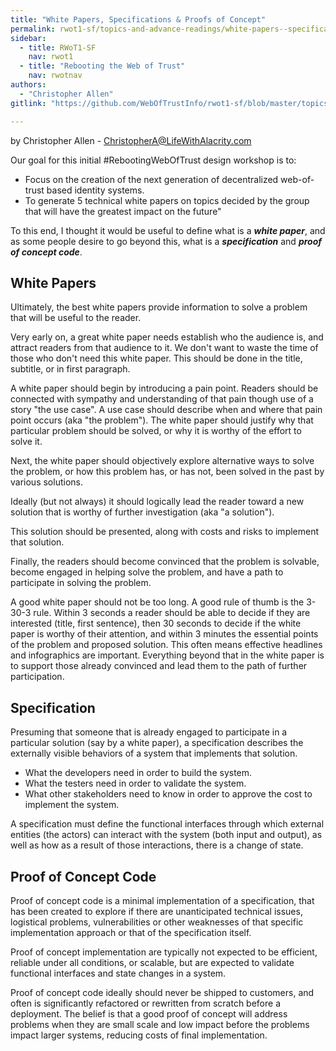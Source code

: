 ```yaml
---
title: "White Papers, Specifications & Proofs of Concept"
permalink: rwot1-sf/topics-and-advance-readings/white-papers--specifications---and-proof-of-concept-code/
sidebar:
  - title: RWoT1-SF
    nav: rwot1
  - title: "Rebooting the Web of Trust"
    nav: rwotnav
authors:
  - "Christopher Allen"
gitlink: "https://github.com/WebOfTrustInfo/rwot1-sf/blob/master/topics-and-advance-readings/white-papers--specifications---and-proof-of-concept-code.md"

---
```



by Christopher Allen - ChristopherA@LifeWithAlacrity.com

Our goal for this initial #RebootingWebOfTrust design workshop is to:

* Focus on the creation of the next generation of decentralized web-of-trust based identity systems.
* To generate 5 technical white papers on topics decided by the group that will have the greatest impact on the future"

To this end, I thought it would be useful to define what is a ***white paper***, and as some people desire to go beyond this, what is a ***specification*** and ***proof of concept code***.

White Papers
------------

Ultimately, the best white papers provide information to solve a problem that will be useful to the reader.

Very early on, a great white paper needs establish who the audience is, and attract readers from that audience to it. We don't want to waste the time of those who don't need this white paper. This should be done in the title, subtitle, or in first paragraph.

A white paper should begin by introducing a pain point. Readers should be connected with sympathy and understanding of that pain though use of a story "the use case". A use case should describe when and where that pain point occurs (aka "the problem"). The white paper should justify why that particular problem should be solved, or why it is worthy of the effort to solve it.

Next, the white paper should objectively explore alternative ways to solve the problem, or how this problem has, or has not, been solved in the past by various solutions.

Ideally (but not always) it should logically lead the reader toward a new solution that is worthy of further investigation (aka "a solution").

This solution should be presented, along with costs and risks to implement that solution.

Finally, the readers should become convinced that the problem is solvable, become engaged in helping solve the problem, and have a path to participate in solving the problem.

A good white paper should not be too long. A good rule of thumb is the 3-30-3 rule. Within 3 seconds a reader should be able to decide if they are interested (title, first sentence), then 30 seconds to decide if the white paper is worthy of their attention, and within 3 minutes the essential points of the problem and proposed solution. This often means effective headlines and infographics are important. Everything beyond that in the white paper is to support those already convinced and lead them to the path of further participation.

Specification
-----------------

Presuming that someone that is already engaged to participate in a particular solution (say by a white paper), a specification describes the externally visible behaviors of a system that implements that solution.
* What the developers need in order to build the system.
* What the testers need in order to validate the system.
* What other stakeholders need to know in order to approve the cost to implement the system.

A specification must define the functional interfaces through which external entities (the actors) can interact with the system (both input and output), as well as how as a result of those interactions, there is a change of state.

Proof of Concept Code
-------------------------------

Proof of concept code is a minimal implementation of a specification, that has been created to explore if there are unanticipated technical issues, logistical problems, vulnerabilities or other weaknesses of that specific implementation approach or that of the specification itself.

Proof of concept implementation are typically not expected to be efficient, reliable under all conditions, or scalable, but are expected to validate functional interfaces and state changes in a system.

Proof of concept code ideally should never be shipped to customers, and often is significantly refactored or rewritten from scratch before a deployment. The belief is that a good proof of concept will address problems when they are small scale and low impact before the problems impact larger systems, reducing costs of final implementation.
